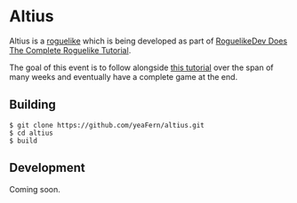 # Altius
Altius is a [roguelike](https://en.wikipedia.org/wiki/Roguelike) which is being developed as part of [RoguelikeDev Does The Complete Roguelike Tutorial](https://www.reddit.com/r/roguelikedev/wiki/python_tutorial_series#wiki_version_2020).

The goal of this event is to follow alongside [this tutorial](http://rogueliketutorials.com/tutorials/tcod/part-0/) over the span of many weeks and eventually have a complete game at the end.

## Building
```
$ git clone https://github.com/yeaFern/altius.git
$ cd altius
$ build
```
## Development
Coming soon.
